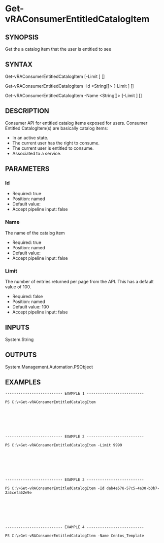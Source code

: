 # Get-vRAConsumerEntitledCatalogItem

## SYNOPSIS
    
Get the a catalog item that the user is entitled to see

## SYNTAX
 Get-vRAConsumerEntitledCatalogItem [-Limit <String>] [<CommonParameters>] Get-vRAConsumerEntitledCatalogItem -Id <String[]> [-Limit <String>] [<CommonParameters>] Get-vRAConsumerEntitledCatalogItem -Name <String[]> [-Limit <String>] [<CommonParameters>]    

## DESCRIPTION

Consumer API for entitled catalog items exposed for users. Consumer Entitled CatalogItem(s) are basically catalog items:
- In an active state.
- The current user has the right to consume.
- The current user is entitled to consume.
- Associated to a service.

## PARAMETERS


### Id


* Required: true
* Position: named
* Default value: 
* Accept pipeline input: false

### Name

The name of the catalog item

* Required: true
* Position: named
* Default value: 
* Accept pipeline input: false

### Limit

The number of entries returned per page from the API. This has a default value of 100.

* Required: false
* Position: named
* Default value: 100
* Accept pipeline input: false

## INPUTS

System.String

## OUTPUTS

System.Management.Automation.PSObject

## EXAMPLES
```
-------------------------- EXAMPLE 1 --------------------------

PS C:\>Get-vRAConsumerEntitledCatalogItem







-------------------------- EXAMPLE 2 --------------------------

PS C:\>Get-vRAConsumerEntitledCatalogItem -Limit 9999







-------------------------- EXAMPLE 3 --------------------------

PS C:\>Get-vRAConsumerEntitledCatalogItem -Id dab4e578-57c5-4a30-b3b7-2a5cefa52e9e







-------------------------- EXAMPLE 4 --------------------------

PS C:\>Get-vRAConsumerEntitledCatalogItem -Name Centos_Template
```

